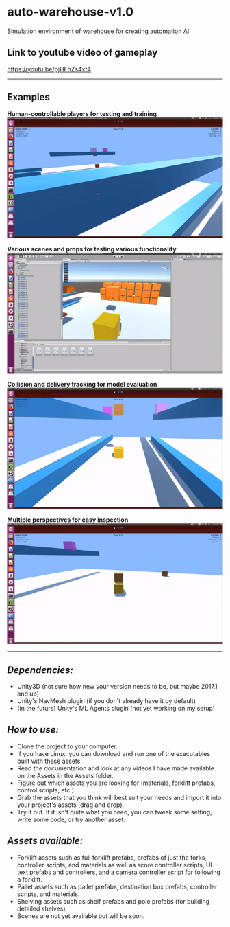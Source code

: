 # auto-warehouse-v1.0
Simulation environment of warehouse for creating automation AI.

## Link to youtube video of gameplay
https://youtu.be/pjHFhZs4xt4

---

## Examples

**Human-controllable players for testing and training**
![](human-vs-cpu.gif)

**Various scenes and props for testing various functionality**
![](stacks-of-pallets.gif)

**Collision and delivery tracking for model evaluation**
![](collision-tracking.gif)

**Multiple perspectives for easy inspection**
![](multiple-perspectives.gif)

---

## *Dependencies:*
 - Unity3D (not sure how new your version needs to be, but maybe 2017.1 and up)
 - Unity's NavMesh plugin (if you don't already have it by default)
 - (in the future) Unity's ML Agents plugin (not yet working on my setup)

## *How to use:*
 - Clone the project to your computer.
 - If you have Linux, you can download and run one of the executables built with these assets. 
 - Read the documentation and look at any videos I have made available on the Assets in the Assets folder.
 - Figure out which assets you are looking for (materials, forklift prefabs, control scripts, etc.)
 - Grab the assets that you think will best suit your needs and import it into your project's assets (drag and drop).
 - Try it out. If it isn't quite what you need, you can tweak some setting, write some code, or try another asset.

## *Assets available:*
 - Forklift assets such as full forklift prefabs, prefabs of just the forks, controller scripts, and materials as well as score controller scripts, UI text prefabs and controllers, and a camera controller script for following a forklift.
 - Pallet assets such as pallet prefabs, destination box prefabs, controller scripts, and materials.
 - Shelving assets such as shelf prefabs and pole prefabs (for building detailed shelves).
 - Scenes are not yet available but will be soon.
